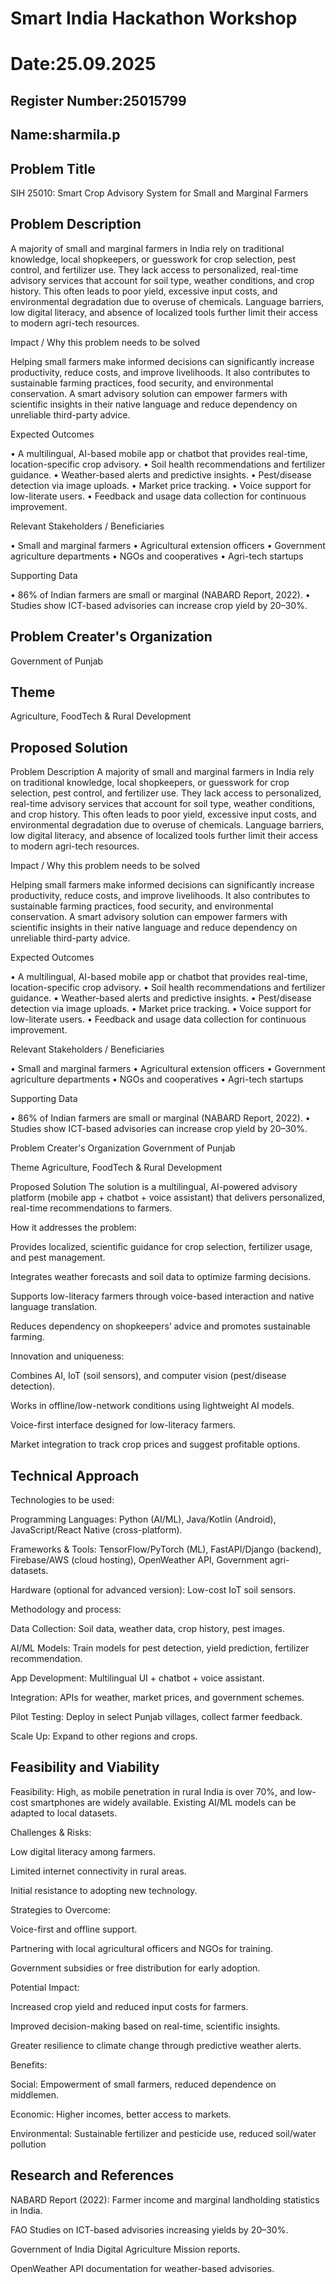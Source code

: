 # Smart India Hackathon Workshop
# Date:25.09.2025
## Register Number:25015799
## Name:sharmila.p
## Problem Title
SIH 25010: Smart Crop Advisory System for Small and Marginal Farmers
## Problem Description
A majority of small and marginal farmers in India rely on traditional knowledge, local shopkeepers, or guesswork for crop selection, pest control, and fertilizer use. They lack access to personalized, real-time advisory services that account for soil type, weather conditions, and crop history. This often leads to poor yield, excessive input costs, and environmental degradation due to overuse of chemicals. Language barriers, low digital literacy, and absence of localized tools further limit their access to modern agri-tech resources.

Impact / Why this problem needs to be solved

Helping small farmers make informed decisions can significantly increase productivity, reduce costs, and improve livelihoods. It also contributes to sustainable farming practices, food security, and environmental conservation. A smart advisory solution can empower farmers with scientific insights in their native language and reduce dependency on unreliable third-party advice.

Expected Outcomes

• A multilingual, AI-based mobile app or chatbot that provides real-time, location-specific crop advisory.
• Soil health recommendations and fertilizer guidance.
• Weather-based alerts and predictive insights.
• Pest/disease detection via image uploads.
• Market price tracking.
• Voice support for low-literate users.
• Feedback and usage data collection for continuous improvement.

Relevant Stakeholders / Beneficiaries

• Small and marginal farmers
• Agricultural extension officers
• Government agriculture departments
• NGOs and cooperatives
• Agri-tech startups

Supporting Data

• 86% of Indian farmers are small or marginal (NABARD Report, 2022).
• Studies show ICT-based advisories can increase crop yield by 20–30%.

## Problem Creater's Organization
Government of Punjab

## Theme
Agriculture, FoodTech & Rural Development

## Proposed Solution
Problem Description
A majority of small and marginal farmers in India rely on traditional knowledge, local shopkeepers, or guesswork for crop selection, pest control, and fertilizer use. They lack access to personalized, real-time advisory services that account for soil type, weather conditions, and crop history. This often leads to poor yield, excessive input costs, and environmental degradation due to overuse of chemicals. Language barriers, low digital literacy, and absence of localized tools further limit their access to modern agri-tech resources.

Impact / Why this problem needs to be solved

Helping small farmers make informed decisions can significantly increase productivity, reduce costs, and improve livelihoods. It also contributes to sustainable farming practices, food security, and environmental conservation. A smart advisory solution can empower farmers with scientific insights in their native language and reduce dependency on unreliable third-party advice.

Expected Outcomes

• A multilingual, AI-based mobile app or chatbot that provides real-time, location-specific crop advisory. • Soil health recommendations and fertilizer guidance. • Weather-based alerts and predictive insights. • Pest/disease detection via image uploads. • Market price tracking. • Voice support for low-literate users. • Feedback and usage data collection for continuous improvement.

Relevant Stakeholders / Beneficiaries

• Small and marginal farmers • Agricultural extension officers • Government agriculture departments • NGOs and cooperatives • Agri-tech startups

Supporting Data

• 86% of Indian farmers are small or marginal (NABARD Report, 2022). • Studies show ICT-based advisories can increase crop yield by 20–30%.

Problem Creater's Organization
Government of Punjab

Theme
Agriculture, FoodTech & Rural Development

Proposed Solution
The solution is a multilingual, AI-powered advisory platform (mobile app + chatbot + voice assistant) that delivers personalized, real-time recommendations to farmers.

How it addresses the problem:

Provides localized, scientific guidance for crop selection, fertilizer usage, and pest management.

Integrates weather forecasts and soil data to optimize farming decisions.

Supports low-literacy farmers through voice-based interaction and native language translation.

Reduces dependency on shopkeepers’ advice and promotes sustainable farming.

Innovation and uniqueness:

Combines AI, IoT (soil sensors), and computer vision (pest/disease detection).

Works in offline/low-network conditions using lightweight AI models.

Voice-first interface designed for low-literacy farmers.

Market integration to track crop prices and suggest profitable options.

## Technical Approach
Technologies to be used:

Programming Languages: Python (AI/ML), Java/Kotlin (Android), JavaScript/React Native (cross-platform).

Frameworks & Tools: TensorFlow/PyTorch (ML), FastAPI/Django (backend), Firebase/AWS (cloud hosting), OpenWeather API, Government agri-datasets.

Hardware (optional for advanced version): Low-cost IoT soil sensors.

Methodology and process:

Data Collection: Soil data, weather data, crop history, pest images.

AI/ML Models: Train models for pest detection, yield prediction, fertilizer recommendation.

App Development: Multilingual UI + chatbot + voice assistant.

Integration: APIs for weather, market prices, and government schemes.

Pilot Testing: Deploy in select Punjab villages, collect farmer feedback.

Scale Up: Expand to other regions and crops.

## Feasibility and Viability
Feasibility: High, as mobile penetration in rural India is over 70%, and low-cost smartphones are widely available. Existing AI/ML models can be adapted to local datasets.

Challenges & Risks:

Low digital literacy among farmers.

Limited internet connectivity in rural areas.

Initial resistance to adopting new technology.

Strategies to Overcome:

Voice-first and offline support.

Partnering with local agricultural officers and NGOs for training.

Government subsidies or free distribution for early adoption.


Potential Impact:

Increased crop yield and reduced input costs for farmers.

Improved decision-making based on real-time, scientific insights.

Greater resilience to climate change through predictive weather alerts.

Benefits:

Social: Empowerment of small farmers, reduced dependence on middlemen.

Economic: Higher incomes, better access to markets.

Environmental: Sustainable fertilizer and pesticide use, reduced soil/water pollution
## Research and References
NABARD Report (2022): Farmer income and marginal landholding statistics in India.

FAO Studies on ICT-based advisories increasing yields by 20–30%.

Government of India Digital Agriculture Mission reports.

OpenWeather API documentation for weather-based advisories.
